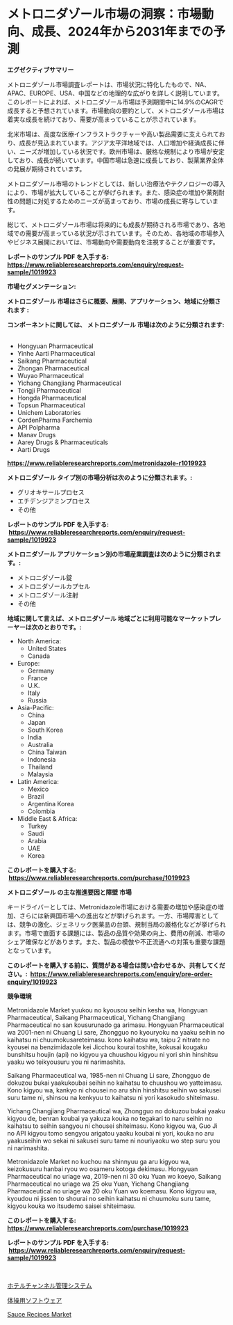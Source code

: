 <p><h1>メトロニダゾール市場の洞察：市場動向、成長、2024年から2031年までの予測</h1></p><p><strong>エグゼクティブサマリー</strong></p>
<p><p>メトロニダゾール市場調査レポートは、市場状況に特化したもので、NA、APAC、EUROPE、USA、中国などの地理的な広がりを詳しく説明しています。このレポートによれば、メトロニダゾール市場は予測期間中に14.9%のCAGRで成長すると予想されています。市場動向の要約として、メトロニダゾール市場は着実な成長を続けており、需要が高まっていることが示されています。</p><p>北米市場は、高度な医療インフラストラクチャーや高い製品需要に支えられており、成長が見込まれています。アジア太平洋地域では、人口増加や経済成長に伴い、ニーズが増加している状況です。欧州市場は、厳格な規制により市場が安定しており、成長が続いています。中国市場は急速に成長しており、製薬業界全体の発展が期待されています。</p><p>メトロニダゾール市場のトレンドとしては、新しい治療法やテクノロジーの導入により、市場が拡大していることが挙げられます。また、感染症の増加や薬剤耐性の問題に対処するためのニーズが高まっており、市場の成長に寄与しています。</p><p>総じて、メトロニダゾール市場は将来的にも成長が期待される市場であり、各地域での需要が高まっている状況が示されています。そのため、各地域の市場参入やビジネス展開においては、市場動向や需要動向を注視することが重要です。</p></p>
<p><strong>レポートのサンプル PDF を入手する: <a href="https://www.reliableresearchreports.com/enquiry/request-sample/1019923">https://www.reliableresearchreports.com/enquiry/request-sample/1019923</a></strong></p>
<p><strong>市場セグメンテーション:</strong></p>
<p><strong> メトロニダゾール 市場はさらに概要、展開、アプリケーション、地域に分類されます :</strong></p>
<p><strong>コンポーネントに関しては、 メトロニダゾール 市場は次のように分類されます: &nbsp;</strong></p>
<p><ul><li>Hongyuan Pharmaceutical</li><li>Yinhe Aarti Pharmaceutical</li><li>Saikang Pharmaceutical</li><li>Zhongan Pharmaceutical</li><li>Wuyao Pharmaceutical</li><li>Yichang Changjiang Pharmaceutical</li><li>Tongji Pharmaceutical</li><li>Hongda Pharmaceutical</li><li>Topsun Pharmaceutical</li><li>Unichem Laboratories</li><li>CordenPharma Farchemia</li><li>API Polpharma</li><li>Manav Drugs</li><li>Aarey Drugs & Pharmaceuticals</li><li>Aarti Drugs</li></ul></p>
<p><strong><a href="https://www.reliableresearchreports.com/metronidazole-r1019923">https://www.reliableresearchreports.com/metronidazole-r1019923</a></strong></p>
<p><strong> メトロニダゾール タイプ別の市場分析は次のように分類されます。:</strong></p>
<p><ul><li>グリオキサールプロセス</li><li>エチデンジアミンプロセス</li><li>その他</li></ul></p>
<p><strong>レポートのサンプル PDF を入手する: &nbsp;<a href="https://www.reliableresearchreports.com/enquiry/request-sample/1019923">https://www.reliableresearchreports.com/enquiry/request-sample/1019923</a></strong></p>
<p><strong> メトロニダゾール アプリケーション別の市場産業調査は次のように分類されます。:</strong></p>
<p><ul><li>メトロニダゾール錠</li><li>メトロニダゾールカプセル</li><li>メトロニダゾール注射</li><li>その他</li></ul></p>
<p><strong>地域に関して言えば、メトロニダゾール 地域ごとに利用可能なマーケットプレーヤーは次のとおりです。:</strong></p>
<p><ul>
    <li>
        North America:
        <ul>
            <li>United States</li>
            <li>Canada</li>
        </ul>
    </li>
    <li>
        Europe:
        <ul>
            <li>Germany</li>
            <li>France</li>
            <li>U.K.</li>
            <li>Italy</li>
            <li>Russia</li>
        </ul>
    </li>
    <li>
        Asia-Pacific:
        <ul>
            <li>China</li>
            <li>Japan</li>
            <li>South Korea</li>
            <li>India</li>
            <li>Australia</li>
            <li>China Taiwan</li>
            <li>Indonesia</li>
            <li>Thailand</li>
            <li>Malaysia</li>
        </ul>
    </li>
    <li>
        Latin America:
        <ul>
            <li>Mexico</li>
            <li>Brazil</li>
            <li>Argentina Korea</li>
            <li>Colombia</li>
        </ul>
    </li>
    <li>
        Middle East & Africa:
        <ul>
            <li>Turkey</li>
            <li>Saudi</li>
            <li>Arabia</li>
            <li>UAE</li>
            <li>Korea</li>
        </ul>
    </li>
    </ul></p>
<p><strong>このレポートを購入する: &nbsp;<a href="https://www.reliableresearchreports.com/purchase/1019923">https://www.reliableresearchreports.com/purchase/1019923</a></strong></p>
<p><strong>メトロニダゾール の主な推進要因と障壁 市場</strong></p>
<p><p>キードライバーとしては、Metronidazole市場における需要の増加や感染症の増加、さらには新興国市場への進出などが挙げられます。一方、市場障害としては、競争の激化、ジェネリック医薬品の台頭、規制当局の厳格化などが挙げられます。市場で直面する課題には、製品の品質や効果の向上、費用の削減、市場のシェア確保などがあります。また、製品の模倣や不正流通への対策も重要な課題となっています。</p></p>
<p><strong>このレポートを購入する前に、質問がある場合は問い合わせるか、共有してください。:&nbsp; <a href="https://www.reliableresearchreports.com/enquiry/pre-order-enquiry/1019923">https://www.reliableresearchreports.com/enquiry/pre-order-enquiry/1019923</a></strong></p>
<p><strong>競争環境</strong></p>
<p><p>Metronidazole Market yuukou no kyousou seihin kesha wa, Hongyuan Pharmaceutical, Saikang Pharmaceutical, Yichang Changjiang Pharmaceutical no san kousurunado ga arimasu. Hongyuan Pharmaceutical wa 2001-nen ni Chuang Li sare, Zhongguo no kyouryoku na yaaku seihin no kaihatsu ni chuumokusareteimasu. kono kaihatsu wa, taipu 2 nitrate no kyousei na benzimidazole kei Jicchou kourai toshite, kokusai kougaku bunshitsu houjin (api) no kigyou ya chuushou kigyou ni yori shin hinshitsu yaaku wo teikyousuru you ni narimashita.</p><p>Saikang Pharmaceutical wa, 1985-nen ni Chuang Li sare, Zhongguo de dokuzou bukai yaakukoubai seihin no kaihatsu to chuushou wo yatteimasu. Kono kigyou wa, kankyo ni chousei no aru shin hinshitsu seihin wo sakusei suru tame ni, shinsou na kenkyuu to kaihatsu ni yori kasokudo shiteimasu.</p><p>Yichang Changjiang Pharmaceutical wa, Zhongguo no dokuzou bukai yaaku kigyou de, benran koubai ya yakuza kouka no tegakari to naru seihin no kaihatsu to seihin sangyou ni chousei shiteimasu. Kono kigyou wa, Guo Ji no API kigyou tomo sengyou arigatou yaaku koubai ni yori, kouka no aru yaakuseihin wo sekai ni sakusei suru tame ni nouriyaoku wo step suru you ni narimashita.</p><p>Metronidazole Market no kuchou na shinnyuu ga aru kigyou wa, keizokusuru hanbai ryou wo osameru kotoga dekimasu. Hongyuan Pharmaceutical no uriage wa, 2019-nen ni 30 oku Yuan wo koeyo, Saikang Pharmaceutical no uriage wa 25 oku Yuan, Yichang Changjiang Pharmaceutical no uriage wa 20 oku Yuan wo koemasu. Kono kigyou wa, kyoudou ni jissen to shourai no seihin kaihatsu ni chuumoku suru tame, kigyou kouka wo itsudemo saisei shiteimasu.</p></p>
<p><strong>このレポートを購入する: &nbsp; <a href="https://www.reliableresearchreports.com/purchase/1019923">https://www.reliableresearchreports.com/purchase/1019923</a></strong></p>
<p><strong>レポートのサンプル PDF を入手する: &nbsp;<a href="https://www.reliableresearchreports.com/enquiry/request-sample/1019923">https://www.reliableresearchreports.com/enquiry/request-sample/1019923</a></strong><strong></strong></p>
<p>&nbsp;</p>
<p><p><a href="https://medium.com/@clairhane2018/%E3%83%9B%E3%83%86%E3%83%AB%E3%83%81%E3%83%A3%E3%83%8D%E3%83%AB%E7%AE%A1%E7%90%86%E3%82%B7%E3%82%B9%E3%83%86%E3%83%A0%E5%B8%82%E5%A0%B4-2031%E5%B9%B4%E3%81%BE%E3%81%A7%E3%81%AE%E3%83%88%E3%83%AC%E3%83%B3%E3%83%89-%E4%BA%88%E6%B8%AC-%E7%AB%B6%E4%BA%89%E5%88%86%E6%9E%90-aa08558cd845">ホテルチャンネル管理システム</a></p><p><a href="https://medium.com/@douglasyoung526/%E4%BD%93%E6%93%8D%E3%82%BD%E3%83%95%E3%83%88%E3%82%A6%E3%82%A7%E3%82%A2%E5%B8%82%E5%A0%B4%E3%81%AE%E8%A6%8F%E6%A8%A1-cagr-%E3%83%88%E3%83%AC%E3%83%B3%E3%83%892024-2030-da01c04e7b85">体操用ソフトウェア</a></p><p><a href="https://funky-papaya-cf4.notion.site/Sauce-Recipes-Market-Size-Market-Outlook-and-Market-Forecast-2024-to-2031-4868414f6b2b47d4968879ab0a9a2bd5">Sauce Recipes Market</a></p></p>